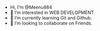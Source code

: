 - Hi, I’m @Meenu884
- 👀 I’m interested in WEB DEVELOPMENT.
- 🌱 I’m currently learning Git and Github.
- 💞️ I’m looking to collaborate on Friends.


<!---
Meenu884/Meenu884 is a ✨ special ✨ repository because its `README.md` (this file) appears on your GitHub profile.
You can click the Preview link to take a look at your changes.
--->
